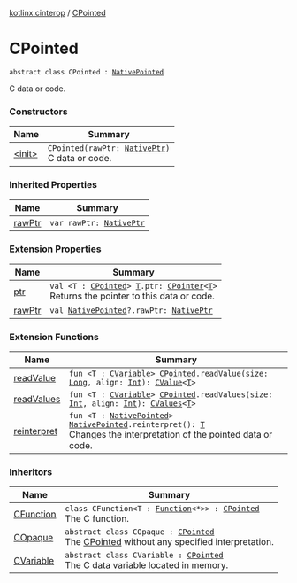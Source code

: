 [kotlinx.cinterop](../index.md) / [CPointed](./index.md)

# CPointed

`abstract class CPointed : `[`NativePointed`](../-native-pointed/index.md)

C data or code.

### Constructors

| Name | Summary |
|---|---|
| [&lt;init&gt;](-init-.md) | `CPointed(rawPtr: `[`NativePtr`](../-native-ptr.md)`)`<br>C data or code. |

### Inherited Properties

| Name | Summary |
|---|---|
| [rawPtr](../-native-pointed/raw-ptr.md) | `var rawPtr: `[`NativePtr`](../-native-ptr.md) |

### Extension Properties

| Name | Summary |
|---|---|
| [ptr](../ptr.md) | `val <T : `[`CPointed`](./index.md)`> `[`T`](../ptr.md#T)`.ptr: `[`CPointer`](../-c-pointer/index.md)`<`[`T`](../ptr.md#T)`>`<br>Returns the pointer to this data or code. |
| [rawPtr](../raw-ptr.md) | `val `[`NativePointed`](../-native-pointed/index.md)`?.rawPtr: `[`NativePtr`](../-native-ptr.md) |

### Extension Functions

| Name | Summary |
|---|---|
| [readValue](../read-value.md) | `fun <T : `[`CVariable`](../-c-variable/index.md)`> `[`CPointed`](./index.md)`.readValue(size: `[`Long`](https://kotlinlang.org/api/latest/jvm/stdlib/kotlin/-long/index.html)`, align: `[`Int`](https://kotlinlang.org/api/latest/jvm/stdlib/kotlin/-int/index.html)`): `[`CValue`](../-c-value/index.md)`<`[`T`](../read-value.md#T)`>` |
| [readValues](../read-values.md) | `fun <T : `[`CVariable`](../-c-variable/index.md)`> `[`CPointed`](./index.md)`.readValues(size: `[`Int`](https://kotlinlang.org/api/latest/jvm/stdlib/kotlin/-int/index.html)`, align: `[`Int`](https://kotlinlang.org/api/latest/jvm/stdlib/kotlin/-int/index.html)`): `[`CValues`](../-c-values/index.md)`<`[`T`](../read-values.md#T)`>` |
| [reinterpret](../reinterpret.md) | `fun <T : `[`NativePointed`](../-native-pointed/index.md)`> `[`NativePointed`](../-native-pointed/index.md)`.reinterpret(): `[`T`](../reinterpret.md#T)<br>Changes the interpretation of the pointed data or code. |

### Inheritors

| Name | Summary |
|---|---|
| [CFunction](../-c-function/index.md) | `class CFunction<T : `[`Function`](https://kotlinlang.org/api/latest/jvm/stdlib/kotlin/-function/index.html)`<*>> : `[`CPointed`](./index.md)<br>The C function. |
| [COpaque](../-c-opaque/index.md) | `abstract class COpaque : `[`CPointed`](./index.md)<br>The [CPointed](./index.md) without any specified interpretation. |
| [CVariable](../-c-variable/index.md) | `abstract class CVariable : `[`CPointed`](./index.md)<br>The C data variable located in memory. |
